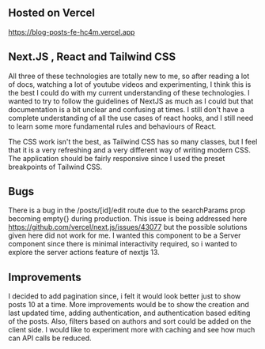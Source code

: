 ## Hosted on Vercel
https://blog-posts-fe-hc4m.vercel.app

## Next.JS , React and Tailwind CSS
All three of these technologies are totally new to me, so after reading a lot of docs, watching a lot of youtube videos and experimenting, I think this is the best I could do with my current understanding of these technologies.
I wanted to try to follow the guidelines of NextJS as much as I could but that documentation is a bit unclear and confusing at times. I still don't have a complete understanding of all the use cases of react hooks, and I still need to learn some more fundamental rules and behaviours of React. 

The CSS work isn't the best, as Tailwind CSS has so many classes, but I feel that it is a very refreshing and a very different way of writing modern CSS. The application should be fairly responsive since I used the preset breakpoints of Tailwind CSS. 

## Bugs
There is a bug in the /posts/[id]/edit route due to the searchParams prop becoming empty{} during production. This issue is being addressed here https://github.com/vercel/next.js/issues/43077 but the possible solutions given here did not work for me. I wanted this component to be a Server component since there is minimal interactivity required, so i wanted to explore the server actions feature of nextjs 13.

## Improvements
I decided to add pagination since, i felt it would look better just to show posts 10 at a time. More improvements would be to show the creation and last updated time, adding authentication, and authentication based editing of the posts. Also, filters based on authors and sort could be added on the client side. I would like to experiment more with caching and see how much can API calls be reduced. 


